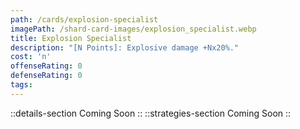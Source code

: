 ```yaml
---
path: /cards/explosion-specialist
imagePath: /shard-card-images/explosion_specialist.webp
title: Explosion Specialist
description: "[N Points]: Explosive damage +Nx20%."
cost: 'n'
offenseRating: 0
defenseRating: 0
tags:
---
```

::details-section
Coming Soon
::
::strategies-section
Coming Soon
::